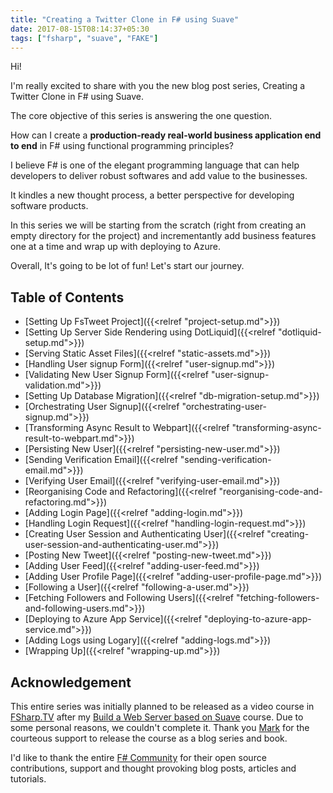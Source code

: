 ```yaml
---
title: "Creating a Twitter Clone in F# using Suave"
date: 2017-08-15T08:14:37+05:30
tags: ["fsharp", "suave", "FAKE"]
---
```


Hi!

I'm really excited to share with you the new blog post series, Creating a Twitter Clone in F# using Suave. 

The core objective of this series is answering the one question.

How can I create a **production-ready real-world business application end to end** in F# using functional programming principles?

I believe F# is one of the elegant programming language that can help developers to deliver robust softwares and add value to the businesses. 

It kindles a new thought process, a better perspective for developing software products. 

In this series we will be starting from the scratch (right from creating an empty directory for the project) and incrementantly add business features one at a time and wrap up with deploying to Azure. 

Overall, It's going to be lot of fun! Let's start our journey.

## Table of Contents

* [Setting Up FsTweet Project]({{<relref "project-setup.md">}})
* [Setting Up Server Side Rendering using DotLiquid]({{<relref "dotliquid-setup.md">}})
* [Serving Static Asset Files]({{<relref "static-assets.md">}})
* [Handling User signup Form]({{<relref "user-signup.md">}})
* [Validating New User Signup Form]({{<relref "user-signup-validation.md">}})
* [Setting Up Database Migration]({{<relref "db-migration-setup.md">}})
* [Orchestrating User Signup]({{<relref "orchestrating-user-signup.md">}})
* [Transforming Async Result to Webpart]({{<relref "transforming-async-result-to-webpart.md">}})
* [Persisting New User]({{<relref "persisting-new-user.md">}})
* [Sending Verification Email]({{<relref "sending-verification-email.md">}})
* [Verifying User Email]({{<relref "verifying-user-email.md">}})
* [Reorganising Code and Refactoring]({{<relref "reorganising-code-and-refactoring.md">}})
* [Adding Login Page]({{<relref "adding-login.md">}})
* [Handling Login Request]({{<relref "handling-login-request.md">}})
* [Creating User Session and Authenticating User]({{<relref "creating-user-session-and-authenticating-user.md">}})
* [Posting New Tweet]({{<relref "posting-new-tweet.md">}})
* [Adding User Feed]({{<relref "adding-user-feed.md">}})
* [Adding User Profile Page]({{<relref "adding-user-profile-page.md">}})
* [Following a User]({{<relref "following-a-user.md">}})
* [Fetching Followers and Following Users]({{<relref "fetching-followers-and-following-users.md">}})
* [Deploying to Azure App Service]({{<relref "deploying-to-azure-app-service.md">}})
* [Adding Logs using Logary]({{<relref "adding-logs.md">}})
* [Wrapping Up]({{<relref "wrapping-up.md">}})


## Acknowledgement

This entire series was initially planned to be released as a video course in [FSharp.TV](https://fsharp.tv/) after my [Build a Web Server based on Suave](https://www.udemy.com/learn-suave/?couponCode=DEMYSTIFY_FP) course. Due to some personal reasons, we couldn't complete it. Thank you [Mark](https://twitter.com/MarkRGray) for the courteous support to release the course as a blog series and book. 

I'd like to thank the entire [F# Community](http://fsharp.org/) for their open source contributions, support and thought provoking blog posts, articles and tutorials.  